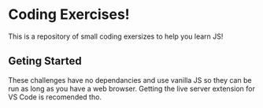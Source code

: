 # Coding Exercises!

This is a repository of small coding exersizes to help you learn JS!

## Geting Started

These challenges have no dependancies and use vanilla JS so they can be run as long as you have a web browser. Getting the live server extension for VS Code is recomended tho. 